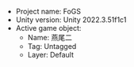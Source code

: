 <!-- UNITY CODE ASSIST INSTRUCTIONS START -->
- Project name: FoGS
- Unity version: Unity 2022.3.51f1c1
- Active game object:
  - Name: 燕尾二
  - Tag: Untagged
  - Layer: Default
<!-- UNITY CODE ASSIST INSTRUCTIONS END -->
